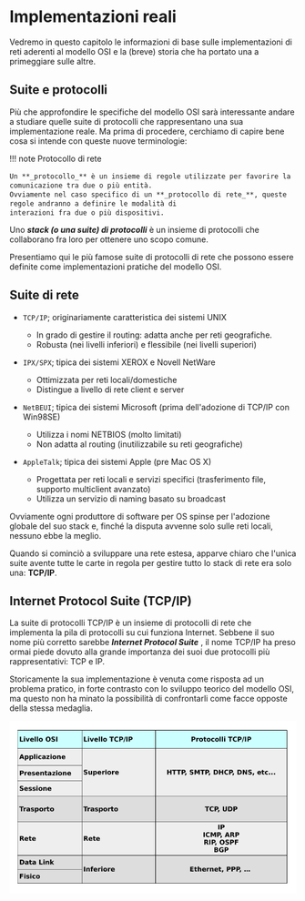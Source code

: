 # Implementazioni reali


Vedremo in questo capitolo le informazioni di base sulle implementazioni di reti aderenti al modello OSI e la (breve) storia che ha 
portato una a primeggiare sulle altre.


<!-- xxxxxxxxxxxxxxxxxxxxxxxxxxxxxxxxxxxxxxxxxxxxxxxxxxxxxxxxxxxxxxxxxxxxxxxxxxxxxxxxxxxxxxxxxxxxxxxxxxxxxxxxxxxxxxxxxxx -->
## Suite e protocolli

Più che approfondire le specifiche del modello OSI sarà interessante andare a studiare quelle suite di
protocolli che rappresentano una sua implementazione reale. Ma prima di procedere, cerchiamo di
capire bene cosa si intende con queste nuove terminologie:

!!! note Protocollo di rete

    Un **_protocollo_** è un insieme di regole utilizzate per favorire la comunicazione tra due o più entità. 
    Ovviamente nel caso specifico di un **_protocollo di rete_**, queste regole andranno a definire le modalità di
    interazioni fra due o più dispositivi.

Uno **_stack (o una suite) di protocolli_** è un insieme di protocolli che collaborano fra loro per ottenere uno scopo comune.

Presentiamo qui le più famose suite di protocolli di rete che possono essere definite come
implementazioni pratiche del modello OSI.


## Suite di rete

- `TCP/IP`; originariamente caratteristica dei sistemi UNIX

    - In grado di gestire il routing: adatta anche per reti geografiche.
    - Robusta (nei livelli inferiori) e flessibile (nei livelli superiori)

- `IPX/SPX`; tipica dei sistemi XEROX e Novell NetWare

    - Ottimizzata per reti locali/domestiche
    - Distingue a livello di rete client e server

- `NetBEUI`; tipica dei sistemi Microsoft (prima dell'adozione di TCP/IP con Win98SE)

    - Utilizza i nomi NETBIOS (molto limitati)
    - Non adatta al routing (inutilizzabile su reti geografiche)

- `AppleTalk`; tipica dei sistemi Apple (pre Mac OS X)

    - Progettata per reti locali e servizi specifici (trasferimento file, supporto multiclient avanzato)
    - Utilizza un servizio di naming basato su broadcast

Ovviamente ogni produttore di software per OS spinse per l'adozione globale del suo stack e, finché la
disputa avvenne solo sulle reti locali, nessuno ebbe la meglio.

Quando si cominciò a sviluppare una rete estesa, apparve chiaro che l'unica suite avente tutte le carte in
regola per gestire tutto lo stack di rete era solo una: **TCP/IP**.


## Internet Protocol Suite (TCP/IP)

La suite di protocolli TCP/IP è un insieme di protocolli di rete che implementa la pila di protocolli su
cui funziona Internet. Sebbene il suo nome più corretto sarebbe **_Internet Protocol Suite_** , il nome
TCP/IP ha preso ormai piede dovuto alla grande importanza dei suoi due protocolli più rappresentativi:
TCP e IP.

Storicamente la sua implementazione è venuta come risposta ad un problema pratico, in forte contrasto
con lo sviluppo teorico del modello OSI, ma questo non ha minato la possibilità di confrontarli come
facce opposte della stessa medaglia.


![Confronto fra OSI e TCP/IP](images/OSI_vs_TCPIP.png)

